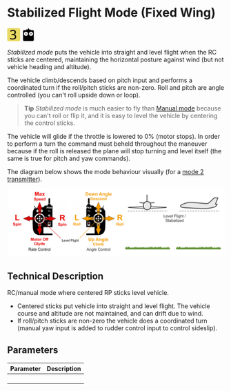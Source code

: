 # Stabilized Flight Mode (Fixed Wing)

[<img src="../../assets/site/difficulty_3.svg" title="Difficulty (Medium)" width="30px" />](../getting_started/flight_modes.md#key_difficulty)&nbsp;[<img src="../../assets/site/remote_control.svg" title="Manual/Remote control required" width="30px" />](../getting_started/flight_modes.md#key_manual)&nbsp;

*Stabilized mode*  puts the vehicle into straight and level flight when the RC sticks are centered, maintaining the horizontal posture against wind (but not vehicle heading and altitude).

The vehicle climb/descends based on pitch input and performs a coordinated turn if the roll/pitch sticks are non-zero. Roll and pitch are angle controlled (you can't roll upside down or loop).

> **Tip** *Stabilized mode* is much easier to fly than [Manual mode](#manual_fw) because you can't roll or flip it, and it is easy to level the vehicle by centering the control sticks.

The vehicle will glide if the throttle is lowered to 0% (motor stops). In order to perform a turn the command must beheld throughout the maneuver because if the roll is released the plane will stop turning and level itself (the same is true for pitch and yaw commands).

The diagram below shows the mode behaviour visually (for a [mode 2 transmitter](../getting_started/rc_transmitter_receiver.md#transmitters-for-aircraft)).

![FW Manual Flight](../../images/flight_modes/manual_stabilized_FW.png)


## Technical Description

RC/manual mode where centered RP sticks level vehicle.
* Centered sticks put vehicle into straight and level flight. The vehicle course and altitude are not maintained, and can drift due to wind.
* If roll/pitch sticks are non-zero the vehicle does a coordinated turn (manual yaw input is added to rudder control input to control sideslip).

## Parameters

Parameter | Description
--- | ---
&nbsp; | 

<!-- this document needs to be extended -->
